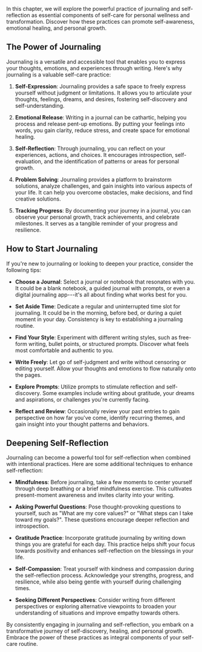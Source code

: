 
In this chapter, we will explore the powerful practice of journaling and self-reflection as essential components of self-care for personal wellness and transformation. Discover how these practices can promote self-awareness, emotional healing, and personal growth.

The Power of Journaling
-----------------------

Journaling is a versatile and accessible tool that enables you to express your thoughts, emotions, and experiences through writing. Here's why journaling is a valuable self-care practice:

1. **Self-Expression**: Journaling provides a safe space to freely express yourself without judgment or limitations. It allows you to articulate your thoughts, feelings, dreams, and desires, fostering self-discovery and self-understanding.

2. **Emotional Release**: Writing in a journal can be cathartic, helping you process and release pent-up emotions. By putting your feelings into words, you gain clarity, reduce stress, and create space for emotional healing.

3. **Self-Reflection**: Through journaling, you can reflect on your experiences, actions, and choices. It encourages introspection, self-evaluation, and the identification of patterns or areas for personal growth.

4. **Problem Solving**: Journaling provides a platform to brainstorm solutions, analyze challenges, and gain insights into various aspects of your life. It can help you overcome obstacles, make decisions, and find creative solutions.

5. **Tracking Progress**: By documenting your journey in a journal, you can observe your personal growth, track achievements, and celebrate milestones. It serves as a tangible reminder of your progress and resilience.

How to Start Journaling
-----------------------

If you're new to journaling or looking to deepen your practice, consider the following tips:

* **Choose a Journal**: Select a journal or notebook that resonates with you. It could be a blank notebook, a guided journal with prompts, or even a digital journaling app---it's all about finding what works best for you.

* **Set Aside Time**: Dedicate a regular and uninterrupted time slot for journaling. It could be in the morning, before bed, or during a quiet moment in your day. Consistency is key to establishing a journaling routine.

* **Find Your Style**: Experiment with different writing styles, such as free-form writing, bullet points, or structured prompts. Discover what feels most comfortable and authentic to you.

* **Write Freely**: Let go of self-judgment and write without censoring or editing yourself. Allow your thoughts and emotions to flow naturally onto the pages.

* **Explore Prompts**: Utilize prompts to stimulate reflection and self-discovery. Some examples include writing about gratitude, your dreams and aspirations, or challenges you're currently facing.

* **Reflect and Review**: Occasionally review your past entries to gain perspective on how far you've come, identify recurring themes, and gain insight into your thought patterns and behaviors.

Deepening Self-Reflection
-------------------------

Journaling can become a powerful tool for self-reflection when combined with intentional practices. Here are some additional techniques to enhance self-reflection:

* **Mindfulness**: Before journaling, take a few moments to center yourself through deep breathing or a brief mindfulness exercise. This cultivates present-moment awareness and invites clarity into your writing.

* **Asking Powerful Questions**: Pose thought-provoking questions to yourself, such as "What are my core values?" or "What steps can I take toward my goals?". These questions encourage deeper reflection and introspection.

* **Gratitude Practice**: Incorporate gratitude journaling by writing down things you are grateful for each day. This practice helps shift your focus towards positivity and enhances self-reflection on the blessings in your life.

* **Self-Compassion**: Treat yourself with kindness and compassion during the self-reflection process. Acknowledge your strengths, progress, and resilience, while also being gentle with yourself during challenging times.

* **Seeking Different Perspectives**: Consider writing from different perspectives or exploring alternative viewpoints to broaden your understanding of situations and improve empathy towards others.

By consistently engaging in journaling and self-reflection, you embark on a transformative journey of self-discovery, healing, and personal growth. Embrace the power of these practices as integral components of your self-care routine.

